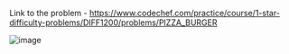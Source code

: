 Link to the problem - https://www.codechef.com/practice/course/1-star-difficulty-problems/DIFF1200/problems/PIZZA_BURGER


![image](https://github.com/Haleshot/Competitive-Programming/assets/57552973/54754f52-5c6a-4488-812f-87eed84e3fa5)
